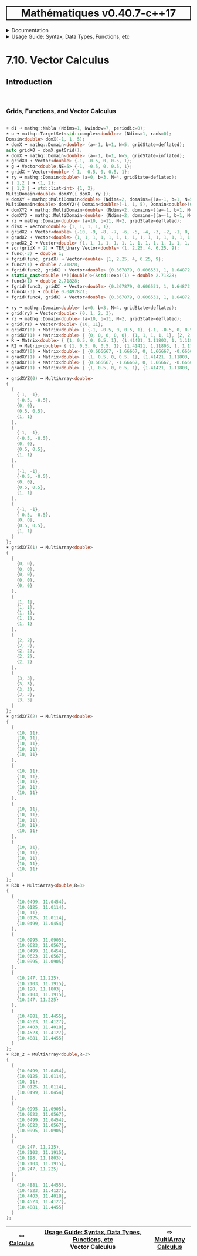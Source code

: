 <h1 style='border: 2px solid; text-align: center'>Mathématiques v0.40.7-c++17</h1>

<details>

<summary>Documentation</summary>

# [Documentation](../../README.md)<br>
1. [License](../../license/README.md)<br>
2. [About](../../about/README.md)<br>
3. [Status, Planned Work & Release Notes](../../status-release/README.md)<br>
4. [Description and Example Usage](../../overview/README.md)<br>
5. [Installation](../../installation/README.md)<br>
6. [Your First Mathématiques Project](../../first-project/README.md)<br>
7. _Usage Guide: Syntax, Data Types, Functions, etc_ <br>
8. [Benchmarks](../../benchmarks/README.md)<br>
9. [Tests](../../test/README.md)<br>
10. [Developer Guide: Modifying and Extending Mathématiques](../../developer-guide/README.md)<br>


</details>



<details>

<summary>Usage Guide: Syntax, Data Types, Functions, etc</summary>

# [7. Usage Guide: Syntax, Data Types, Functions, etc](../README.md)<br>
7.1. [Usage Guide Notation](../notation/README.md)<br>
7.2. [Scalar Types (Real, Imaginary, Complex & Quaternion)](../scalars/README.md)<br>
7.3. [Container Types (Vector, Matrix & MultiArray)](../multiarrays/README.md)<br>
7.4. [Operators](../operators/README.md)<br>
7.5. [Functions](../functions/README.md)<br>
7.6. [Linear Algebra](../linear-algebra/README.md)<br>
7.7. [Indexing, Masks, and Sorting](../indexing-sorting/README.md)<br>
7.8. [Ranges and Grids](../ranges-grids/README.md)<br>
7.9. [Calculus](../calculus/README.md)<br>
7.10. _Vector Calculus_ <br>
7.11. [MultiArray Calculus](../tensor-calculus/README.md)<br>
7.12. [Display of Results](../display/README.md)<br>
7.13. [FILE I/O](../file-io/README.md)<br>
7.14. [Debug Modes](../debug/README.md)<br>


</details>



# 7.10. Vector Calculus



## Introduction



<br>

### Grids, Functions, and Vector Calculus


```C++

☀ d1 ➜ mathq::Nabla (Ndims=1, Nwindow=7, periodic=0);
☀ u ➜ mathq::TargetSet<std::complex<double>> (Ndims=1, rank=0);
Domain<double> domX(-1, 1, 5);
☀ domX ➜ mathq::Domain<double> (a=-1, b=1, N=5, gridState=deflated);
auto gridX0 = domX.getGrid();
☀ domX ➜ mathq::Domain<double> (a=-1, b=1, N=5, gridState=inflated);
☀ gridX0 ➜ Vector<double> {-1, -0.5, 0, 0.5, 1};
☀ g ➜ Vector<double,NE=5> {-1, -0.5, 0, 0.5, 1};
☀ gridX ➜ Vector<double> {-1, -0.5, 0, 0.5, 1};
☀ ry ➜ mathq::Domain<double> (a=0, b=3, N=4, gridState=deflated);
☀ { 1,2 } ➜ {1, 2};
☀ { 1,2 } ➜ std::list<int> {1, 2};
MultiDomain<double> domXY({ domX, ry });
☀ domXY ➜ mathq::MultiDomain<double> (Ndims=2, domains={(a=-1, b=1, N=5, gridState=inflated), (a=0, b=3, N=4, gridState=deflated)};
MultiDomain<double> domXY2({ Domain<double>(-1, 1, 5), Domain<double>(0, 3, 4) });
☀ domXY2 ➜ mathq::MultiDomain<double> (Ndims=2, domains={(a=-1, b=1, N=5, gridState=deflated), (a=0, b=3, N=4, gridState=deflated)};
☀ domXY3 ➜ mathq::MultiDomain<double> (Ndims=2, domains={(a=-1, b=1, N=5, gridState=deflated), (a=0, b=3, N=4, gridState=deflated)};
☀ rz ➜ mathq::Domain<double> (a=10, b=11, N=2, gridState=deflated);
☀ divX ➜ Vector<double> {1, 1, 1, 1, 1};
☀ gridX2 ➜ Vector<double> {-10, -9, -8, -7, -6, -5, -4, -3, -2, -1, 0, 1, 2, 3, 4, 5, 6, 7, 8, 9, 10};
☀ gradX2 ➜ Vector<double> {1, 1, 1, 1, 1, 1, 1, 1, 1, 1, 1, 1, 1, 1, 1, 1, 1, 1, 1, 1, 1};
☀ gradX2_2 ➜ Vector<double> {1, 1, 1, 1, 1, 1, 1, 1, 1, 1, 1, 1, 1, 1, 1, 1, 1, 1, 1, 1, 1};
☀ sqr(gridX + 2) ➜ TER_Unary Vector<double> {1, 2.25, 4, 6.25, 9};
☀ func(-3) ➜ double 1;
☀ fgrid(func, gridX) ➜ Vector<double> {1, 2.25, 4, 6.25, 9};
☀ func2(1) ➜ double 2.71828;
☀ fgrid(func2, gridX) ➜ Vector<double> {0.367879, 0.606531, 1, 1.64872, 2.71828};
☀ static_cast<double (*)(double)>(&std::exp)(1) ➜ double 2.71828;
☀ func3(1) ➜ double 2.71828;
☀ fgrid(func3, gridX) ➜ Vector<double> {0.367879, 0.606531, 1, 1.64872, 2.71828};
☀ func4(-3) ➜ double 0.0497871;
☀ fgrid(func4, gridX) ➜ Vector<double> {0.367879, 0.606531, 1, 1.64872, 2.71828};

☀ ry ➜ mathq::Domain<double> (a=0, b=3, N=4, gridState=deflated);
☀ grid(ry) ➜ Vector<double> {0, 1, 2, 3};
☀ rz ➜ mathq::Domain<double> (a=10, b=11, N=2, gridState=deflated);
☀ grid(rz) ➜ Vector<double> {10, 11};
☀ gridXY(0) ➜ Matrix<double> { {-1, -0.5, 0, 0.5, 1}, {-1, -0.5, 0, 0.5, 1}, {-1, -0.5, 0, 0.5, 1}, {-1, -0.5, 0, 0.5, 1} };
☀ gridXY(1) ➜ Matrix<double> { {0, 0, 0, 0, 0}, {1, 1, 1, 1, 1}, {2, 2, 2, 2, 2}, {3, 3, 3, 3, 3} };
☀ R ➜ Matrix<double> { {1, 0.5, 0, 0.5, 1}, {1.41421, 1.11803, 1, 1.11803, 1.41421}, {2.23607, 2.06155, 2, 2.06155, 2.23607}, {3.16228, 3.04138, 3, 3.04138, 3.16228} };
☀ R2 ➜ Matrix<double> { {1, 0.5, 0, 0.5, 1}, {1.41421, 1.11803, 1, 1.11803, 1.41421}, {2.23607, 2.06155, 2, 2.06155, 2.23607}, {3.16228, 3.04138, 3, 3.04138, 3.16228} };
☀ gradXY(0) ➜ Matrix<double> { {0.666667, -1.66667, 0, 1.66667, -0.666667}, {-0.673967, -0.452828, -3.70074e-17, 0.452828, 0.673967}, {-0.445087, -0.24283, 0, 0.24283, 0.445087}, {-0.315896, -0.164443, -2.22045e-16, 0.164443, 0.315896} };
☀ gradXY(1) ➜ Matrix<double> { {1, 0.5, 0, 0.5, 1}, {1.41421, 1.11803, 1, 1.11803, 1.41421}, {2.23607, 2.06155, 2, 2.06155, 2.23607}, {3.16228, 3.04138, 3, 3.04138, 3.16228} };
☀ gradXY(0) ➜ Matrix<double> { {0.666667, -1.66667, 0, 1.66667, -0.666667}, {-0.673967, -0.452828, -3.70074e-17, 0.452828, 0.673967}, {-0.445087, -0.24283, 0, 0.24283, 0.445087}, {-0.315896, -0.164443, -2.22045e-16, 0.164443, 0.315896} };
☀ gradXY(1) ➜ Matrix<double> { {1, 0.5, 0, 0.5, 1}, {1.41421, 1.11803, 1, 1.11803, 1.41421}, {2.23607, 2.06155, 2, 2.06155, 2.23607}, {3.16228, 3.04138, 3, 3.04138, 3.16228} };

☀ gridXYZ(0) ➜ MultiArray<double> 
{
  {
    {-1, -1},
    {-0.5, -0.5},
    {0, 0},
    {0.5, 0.5},
    {1, 1}
  },
  {
    {-1, -1},
    {-0.5, -0.5},
    {0, 0},
    {0.5, 0.5},
    {1, 1}
  },
  {
    {-1, -1},
    {-0.5, -0.5},
    {0, 0},
    {0.5, 0.5},
    {1, 1}
  },
  {
    {-1, -1},
    {-0.5, -0.5},
    {0, 0},
    {0.5, 0.5},
    {1, 1}
  }
};
☀ gridXYZ(1) ➜ MultiArray<double> 
{
  {
    {0, 0},
    {0, 0},
    {0, 0},
    {0, 0},
    {0, 0}
  },
  {
    {1, 1},
    {1, 1},
    {1, 1},
    {1, 1},
    {1, 1}
  },
  {
    {2, 2},
    {2, 2},
    {2, 2},
    {2, 2},
    {2, 2}
  },
  {
    {3, 3},
    {3, 3},
    {3, 3},
    {3, 3},
    {3, 3}
  }
};
☀ gridXYZ(2) ➜ MultiArray<double> 
{
  {
    {10, 11},
    {10, 11},
    {10, 11},
    {10, 11},
    {10, 11}
  },
  {
    {10, 11},
    {10, 11},
    {10, 11},
    {10, 11},
    {10, 11}
  },
  {
    {10, 11},
    {10, 11},
    {10, 11},
    {10, 11},
    {10, 11}
  },
  {
    {10, 11},
    {10, 11},
    {10, 11},
    {10, 11},
    {10, 11}
  }
};
☀ R3D ➜ MultiArray<double,R=3> 
{
  {
    {10.0499, 11.0454},
    {10.0125, 11.0114},
    {10, 11},
    {10.0125, 11.0114},
    {10.0499, 11.0454}
  },
  {
    {10.0995, 11.0905},
    {10.0623, 11.0567},
    {10.0499, 11.0454},
    {10.0623, 11.0567},
    {10.0995, 11.0905}
  },
  {
    {10.247, 11.225},
    {10.2103, 11.1915},
    {10.198, 11.1803},
    {10.2103, 11.1915},
    {10.247, 11.225}
  },
  {
    {10.4881, 11.4455},
    {10.4523, 11.4127},
    {10.4403, 11.4018},
    {10.4523, 11.4127},
    {10.4881, 11.4455}
  }
};
☀ R3D_2 ➜ MultiArray<double,R=3> 
{
  {
    {10.0499, 11.0454},
    {10.0125, 11.0114},
    {10, 11},
    {10.0125, 11.0114},
    {10.0499, 11.0454}
  },
  {
    {10.0995, 11.0905},
    {10.0623, 11.0567},
    {10.0499, 11.0454},
    {10.0623, 11.0567},
    {10.0995, 11.0905}
  },
  {
    {10.247, 11.225},
    {10.2103, 11.1915},
    {10.198, 11.1803},
    {10.2103, 11.1915},
    {10.247, 11.225}
  },
  {
    {10.4881, 11.4455},
    {10.4523, 11.4127},
    {10.4403, 11.4018},
    {10.4523, 11.4127},
    {10.4881, 11.4455}
  }
};
```


| ⇦ <br />[Calculus](../calculus/README.md)  | [Usage Guide: Syntax, Data Types, Functions, etc](../README.md)<br />Vector Calculus<br /><img width=1000/> | ⇨ <br />[MultiArray Calculus](../tensor-calculus/README.md)   |
| ------------ | :-------------------------------: | ------------ |

